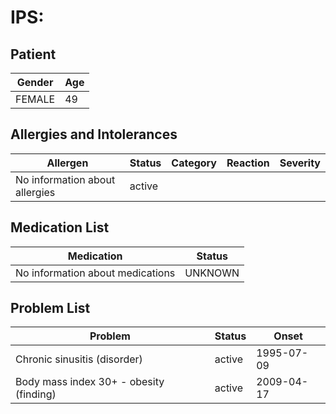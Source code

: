 # IPS:

## Patient

|Gender|Age|
|---|---|
|FEMALE|49|

## Allergies and Intolerances

|Allergen|Status|Category|Reaction|Severity|
|---|---|---|---|---|
|No information about allergies|active||||

## Medication List

|Medication|Status|
|---|---|
|No information about medications|UNKNOWN|

## Problem List

|Problem|Status|Onset|
|---|---|---|
|Chronic sinusitis (disorder)|active|1995-07-09|
|Body mass index 30+ - obesity (finding)|active|2009-04-17|

